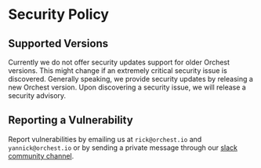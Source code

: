 # Security Policy

## Supported Versions

Currently we do not offer security updates support for older
Orchest versions. This might change if an extremely critical security
issue is discovered. Generally speaking, we provide security updates
by releasing a new Orchest version. Upon discovering a security issue, we will release a security advisory.

## Reporting a Vulnerability

Report vulnerabilities by emailing us at `rick@orchest.io` and `yannick@orchest.io`
or by sending a private message through our [slack community channel](https://join.slack.com/t/orchest/shared_invite/zt-g6wooj3r-6XI8TCWJrXvUnXKdIKU_8w).

